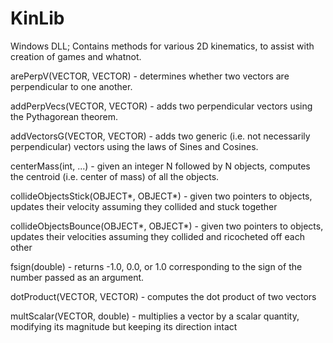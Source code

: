 # KinLib
Windows DLL; Contains methods for various 2D kinematics, to assist with creation of games and whatnot.

arePerpV(VECTOR, VECTOR) - determines whether two vectors are perpendicular to one another.

addPerpVecs(VECTOR, VECTOR) - adds two perpendicular vectors using the Pythagorean theorem.

addVectorsG(VECTOR, VECTOR) - adds two generic (i.e. not necessarily perpendicular) vectors using the laws of Sines and Cosines.

centerMass(int, ...) - given an integer N followed by N objects, computes the centroid (i.e. center of mass) of all the objects.

collideObjectsStick(OBJECT*, OBJECT*) - given two pointers to objects, updates their velocity assuming they collided and stuck together

collideObjectsBounce(OBJECT*, OBJECT*) - given two pointers to objects, updates their velocities assuming they collided and ricocheted off each other

fsign(double) - returns -1.0, 0.0, or 1.0 corresponding to the sign of the number passed as an argument.

dotProduct(VECTOR, VECTOR) - computes the dot product of two vectors

multScalar(VECTOR, double) - multiplies a vector by a scalar quantity, modifying its magnitude but keeping its direction intact
